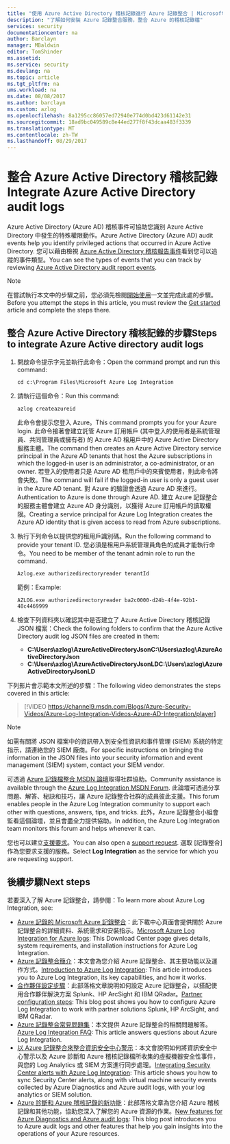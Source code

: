 ```yaml
---
title: "使用 Azure Active Directory 稽核記錄進行 Azure 記錄整合 | Microsoft Docs"
description: "了解如何安裝 Azure 記錄整合服務，整合 Azure 的稽核記錄檔"
services: security
documentationcenter: na
author: Barclayn
manager: MBaldwin
editor: TomShinder
ms.assetid: 
ms.service: security
ms.devlang: na
ms.topic: article
ms.tgt_pltfrm: na
ums.workload: na
ms.date: 08/08/2017
ms.author: barclayn
ms.custom: azlog
ms.openlocfilehash: 8a1295cc86057ed72940e774d0bd423d61142e31
ms.sourcegitcommit: 18ad9bc049589c8e44ed277f8f43dcaa483f3339
ms.translationtype: MT
ms.contentlocale: zh-TW
ms.lasthandoff: 08/29/2017
---
```

# <a name="integrate-azure-active-directory-audit-logs"></a><span data-ttu-id="12712-103">整合 Azure Active Directory 稽核記錄</span><span class="sxs-lookup"><span data-stu-id="12712-103">Integrate Azure Active Directory audit logs</span></span>

<span data-ttu-id="12712-104">Azure Active Directory (Azure AD) 稽核事件可協助您識別 Azure Active Directory 中發生的特殊權限動作。</span><span class="sxs-lookup"><span data-stu-id="12712-104">Azure Active Directory (Azure AD) audit events help you identify privileged actions that occurred in Azure Active Directory.</span></span> <span data-ttu-id="12712-105">您可以藉由檢視 [Azure Active Directory 稽核報告事件](/active-directory/active-directory-reporting-audit-events#list-of-audit-report-events.md)看到您可以追蹤的事件類型。</span><span class="sxs-lookup"><span data-stu-id="12712-105">You can see the types of events that you can track by reviewing [Azure Active Directory audit report events](/active-directory/active-directory-reporting-audit-events#list-of-audit-report-events.md).</span></span>

> [!NOTE]
> <span data-ttu-id="12712-106">在嘗試執行本文中的步驟之前，您必須先檢閱[開始使用](security-azure-log-integration-get-started.md)一文並完成此處的步驟。</span><span class="sxs-lookup"><span data-stu-id="12712-106">Before you attempt the steps in this article, you must review the [Get started](security-azure-log-integration-get-started.md) article and complete the steps there.</span></span>

## <a name="steps-to-integrate-azure-active-directory-audit-logs"></a><span data-ttu-id="12712-107">整合 Azure Active Directory 稽核記錄的步驟</span><span class="sxs-lookup"><span data-stu-id="12712-107">Steps to integrate Azure Active directory audit logs</span></span>

1. <span data-ttu-id="12712-108">開啟命令提示字元並執行此命令：</span><span class="sxs-lookup"><span data-stu-id="12712-108">Open the command prompt and run this command:</span></span>

   ``cd c:\Program Files\Microsoft Azure Log Integration``

2. <span data-ttu-id="12712-109">請執行這個命令：</span><span class="sxs-lookup"><span data-stu-id="12712-109">Run this command:</span></span> 
 
   ``azlog createazureid``

   <span data-ttu-id="12712-110">此命令會提示您登入 Azure。</span><span class="sxs-lookup"><span data-stu-id="12712-110">This command prompts you for your Azure login.</span></span> <span data-ttu-id="12712-111">此命令接著會建立託管 Azure 訂用帳戶 (其中登入的使用者是系統管理員、共同管理員或擁有者) 的 Azure AD 租用戶中的 Azure Active Directory 服務主體。</span><span class="sxs-lookup"><span data-stu-id="12712-111">The command then creates an Azure Active Directory service principal in the Azure AD tenants that host the Azure subscriptions in which the logged-in user is an administrator, a co-administrator, or an owner.</span></span> <span data-ttu-id="12712-112">若登入的使用者只是 Azure AD 租用戶中的來賓使用者，則此命令將會失敗。</span><span class="sxs-lookup"><span data-stu-id="12712-112">The command will fail if the logged-in user is only a guest user in the Azure AD tenant.</span></span> <span data-ttu-id="12712-113">對 Azure 的驗證會透過 Azure AD 來進行。</span><span class="sxs-lookup"><span data-stu-id="12712-113">Authentication to Azure is done through Azure AD.</span></span> <span data-ttu-id="12712-114">建立 Azure 記錄整合的服務主體會建立 Azure AD 身分識別，以獲得 Azure 訂用帳戶的讀取權限。</span><span class="sxs-lookup"><span data-stu-id="12712-114">Creating a service principal for Azure Log Integration creates the Azure AD identity that is given access to read from Azure subscriptions.</span></span>

3. <span data-ttu-id="12712-115">執行下列命令以提供您的租用戶識別碼。</span><span class="sxs-lookup"><span data-stu-id="12712-115">Run the following command to provide your tenant ID.</span></span> <span data-ttu-id="12712-116">您必須是租用戶系統管理員角色的成員才能執行命令。</span><span class="sxs-lookup"><span data-stu-id="12712-116">You need to be member of the tenant admin role to run the command.</span></span>

   ``Azlog.exe authorizedirectoryreader tenantId``

   <span data-ttu-id="12712-117">範例：</span><span class="sxs-lookup"><span data-stu-id="12712-117">Example:</span></span>

   ``AZLOG.exe authorizedirectoryreader ba2c0000-d24b-4f4e-92b1-48c4469999``

4. <span data-ttu-id="12712-118">檢查下列資料夾以確認其中是否建立了 Azure Active Directory 稽核記錄 JSON 檔案：</span><span class="sxs-lookup"><span data-stu-id="12712-118">Check the following folders to confirm that the Azure Active Directory audit log JSON files are created in them:</span></span>

   * <span data-ttu-id="12712-119">**C:\Users\azlog\AzureActiveDirectoryJson**</span><span class="sxs-lookup"><span data-stu-id="12712-119">**C:\Users\azlog\AzureActiveDirectoryJson**</span></span>
   * <span data-ttu-id="12712-120">**C:\Users\azlog\AzureActiveDirectoryJsonLD**</span><span class="sxs-lookup"><span data-stu-id="12712-120">**C:\Users\azlog\AzureActiveDirectoryJsonLD**</span></span>

<span data-ttu-id="12712-121">下列影片會示範本文所述的步驟：</span><span class="sxs-lookup"><span data-stu-id="12712-121">The following video demonstrates the steps covered in this article:</span></span>

> [!VIDEO https://channel9.msdn.com/Blogs/Azure-Security-Videos/Azure-Log-Integration-Videos-Azure-AD-Integration/player]


> [!NOTE]
> <span data-ttu-id="12712-122">如需有關將 JSON 檔案中的資訊帶入到安全性資訊和事件管理 (SIEM) 系統的特定指示，請連絡您的 SIEM 廠商。</span><span class="sxs-lookup"><span data-stu-id="12712-122">For specific instructions on bringing the information in the JSON files into your security information and event management (SIEM) system, contact your SIEM vendor.</span></span>

<span data-ttu-id="12712-123">可透過 [Azure 記錄檔整合 MSDN 論壇](https://social.msdn.microsoft.com/Forums/office/home?forum=AzureLogIntegration)取得社群協助。</span><span class="sxs-lookup"><span data-stu-id="12712-123">Community assistance is available through the [Azure Log Integration MSDN Forum](https://social.msdn.microsoft.com/Forums/office/home?forum=AzureLogIntegration).</span></span> <span data-ttu-id="12712-124">此論壇可透過分享問題、解答、秘訣和技巧，讓 Azure 記錄整合社群的成員彼此支援。</span><span class="sxs-lookup"><span data-stu-id="12712-124">This forum enables people in the Azure Log Integration community to support each other with questions, answers, tips, and tricks.</span></span> <span data-ttu-id="12712-125">此外，Azure 記錄整合小組會監看這個論壇，並且會盡全力提供協助。</span><span class="sxs-lookup"><span data-stu-id="12712-125">In addition, the Azure Log Integration team monitors this forum and helps whenever it can.</span></span>

<span data-ttu-id="12712-126">您也可以建立[支援要求](../azure-supportability/how-to-create-azure-support-request.md)。</span><span class="sxs-lookup"><span data-stu-id="12712-126">You can also open a [support request](../azure-supportability/how-to-create-azure-support-request.md).</span></span> <span data-ttu-id="12712-127">選取 [記錄整合] 作為您要求支援的服務。</span><span class="sxs-lookup"><span data-stu-id="12712-127">Select **Log Integration** as the service for which you are requesting support.</span></span>

## <a name="next-steps"></a><span data-ttu-id="12712-128">後續步驟</span><span class="sxs-lookup"><span data-stu-id="12712-128">Next steps</span></span>
<span data-ttu-id="12712-129">若要深入了解 Azure 記錄整合，請參閱：</span><span class="sxs-lookup"><span data-stu-id="12712-129">To learn more about Azure Log Integration, see:</span></span>

* <span data-ttu-id="12712-130">[Azure 記錄的 Microsoft Azure 記錄整合](https://www.microsoft.com/download/details.aspx?id=53324)：此下載中心頁面會提供關於 Azure 記錄整合的詳細資料、系統需求和安裝指示。</span><span class="sxs-lookup"><span data-stu-id="12712-130">[Microsoft Azure Log Integration for Azure logs](https://www.microsoft.com/download/details.aspx?id=53324): This Download Center page gives details, system requirements, and installation instructions for Azure Log Integration.</span></span>
* <span data-ttu-id="12712-131">[Azure 記錄整合簡介](security-azure-log-integration-overview.md)：本文會為您介紹 Azure 記錄整合、其主要功能以及運作方式。</span><span class="sxs-lookup"><span data-stu-id="12712-131">[Introduction to Azure Log Integration](security-azure-log-integration-overview.md): This article introduces you to Azure Log Integration, its key capabilities, and how it works.</span></span>
* <span data-ttu-id="12712-132">[合作夥伴設定步驟](https://blogs.msdn.microsoft.com/azuresecurity/2016/08/23/azure-log-siem-configuration-steps/)：此部落格文章說明如何設定 Azure 記錄整合，以搭配使用合作夥伴解決方案 Splunk、HP ArcSight 和 IBM QRadar。</span><span class="sxs-lookup"><span data-stu-id="12712-132">[Partner configuration steps](https://blogs.msdn.microsoft.com/azuresecurity/2016/08/23/azure-log-siem-configuration-steps/): This blog post shows you how to configure Azure Log Integration to work with partner solutions Splunk, HP ArcSight, and IBM QRadar.</span></span>
* <span data-ttu-id="12712-133">[Azure 記錄整合常見問題集](security-azure-log-integration-faq.md)：本文提供 Azure 記錄整合的相關問題解答。</span><span class="sxs-lookup"><span data-stu-id="12712-133">[Azure Log Integration FAQ](security-azure-log-integration-faq.md): This article answers questions about Azure Log Integration.</span></span>
* <span data-ttu-id="12712-134">[以 Azure 記錄整合來整合資訊安全中心警示](../security-center/security-center-integrating-alerts-with-log-integration.md)：本文會說明如何將資訊安全中心警示以及 Azure 診斷和 Azure 稽核記錄檔所收集的虛擬機器安全性事件，與您的 Log Analytics 或 SIEM 方案進行同步處理。</span><span class="sxs-lookup"><span data-stu-id="12712-134">[Integrating Security Center alerts with Azure Log Integration](../security-center/security-center-integrating-alerts-with-log-integration.md): This article shows you how to sync Security Center alerts, along with virtual machine security events collected by Azure Diagnostics and Azure audit logs, with your log analytics or SIEM solution.</span></span>
* <span data-ttu-id="12712-135">[Azure 診斷和 Azure 稽核記錄的新功能](https://azure.microsoft.com/blog/new-features-for-azure-diagnostics-and-azure-audit-logs/)：此部落格文章為您介紹 Azure 稽核記錄和其他功能，協助您深入了解您的 Azure 資源的作業。</span><span class="sxs-lookup"><span data-stu-id="12712-135">[New features for Azure Diagnostics and Azure audit logs](https://azure.microsoft.com/blog/new-features-for-azure-diagnostics-and-azure-audit-logs/): This blog post introduces you to Azure audit logs and other features that help you gain insights into the operations of your Azure resources.</span></span>
